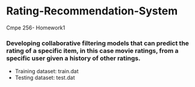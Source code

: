 # Rating-Recommendation-System
Cmpe 256- Homework1


### Developing collaborative filtering models that can predict the rating of a specific item, in this case movie ratings, from a specific user given a history of other ratings. 

- Training dataset: train.dat
- Testing dataset: test.dat

